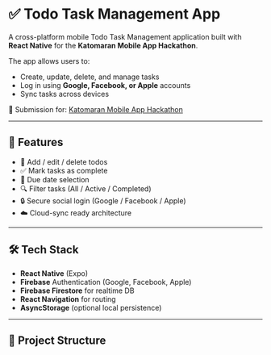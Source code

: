 # ✅ Todo Task Management App

A cross-platform mobile Todo Task Management application built with **React Native** for the **Katomaran Mobile App Hackathon**.

The app allows users to:
- Create, update, delete, and manage tasks
- Log in using **Google, Facebook, or Apple** accounts
- Sync tasks across devices

📅 Submission for: [Katomaran Mobile App Hackathon](https://www.katomaran.com)

---

## 📱 Features

- 🧾 Add / edit / delete todos
- ✅ Mark tasks as complete
- 📆 Due date selection
- 🔍 Filter tasks (All / Active / Completed)
- 🔒 Secure social login (Google / Facebook / Apple)
- ☁️ Cloud-sync ready architecture

---

## 🛠️ Tech Stack

- **React Native** (Expo)
- **Firebase** Authentication (Google, Facebook, Apple)
- **Firebase Firestore** for realtime DB
- **React Navigation** for routing
- **AsyncStorage** (optional local persistence)

---

## 📂 Project Structure


